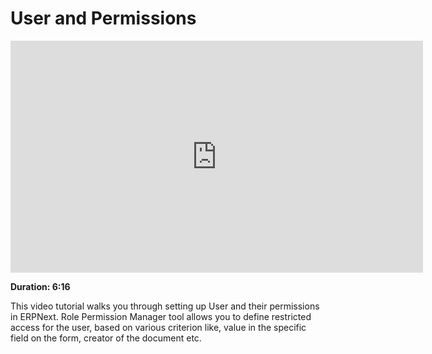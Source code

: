 <!-- add-breadcrumbs -->
# User and Permissions

<iframe width="660" height="371" src="https://www.youtube.com/embed/8Slw1hsTmUI" frameborder="0" allowfullscreen></iframe>

**Duration: 6:16**

This video tutorial walks you through setting up User and their permissions in ERPNext. Role Permission Manager tool allows you to define restricted access for the user, based on various criterion like, value in the specific field on the form, creator of the document etc.
